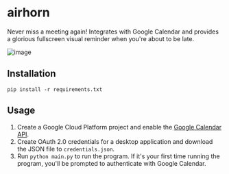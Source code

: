 # airhorn
Never miss a meeting again! Integrates with Google Calendar and provides a glorious fullscreen visual reminder when you're about to be late.

![image](https://github.com/user-attachments/assets/51a396de-fb4e-4d10-aaa9-c069fe14b118)

## Installation
`pip install -r requirements.txt`

## Usage
1. Create a Google Cloud Platform project and enable the [Google Calendar API](https://developers.google.com/calendar/quickstart/python).
2. Create OAuth 2.0 credentials for a desktop application and download the JSON file to `credentials.json`.
3. Run `python main.py` to run the program. If it's your first time running the program, you'll be prompted to authenticate with Google Calendar.